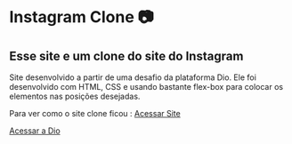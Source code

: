 # Instagram Clone :camera:





## Esse site e um clone do site do Instagram



Site desenvolvido a partir de uma desafio da plataforma Dio. Ele foi desenvolvido com HTML, CSS  e usando bastante flex-box para colocar os elementos nas posições desejadas. 

Para ver como o site clone ficou : [Acessar Site](https://instanclone.netlify.app/)



[Acessar a Dio](https://www.dio.me/)

